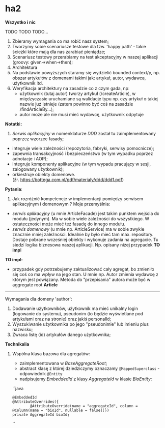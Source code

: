 # ha2

**Wszystko i nic**

TODO TODO TODO...

1. Zbieramy wymagania co ma robić nasz system;
2. Tworzymy sobie scenariusze testowe dla tzw. 'happy path' - takie ścieżki które mają dla nas zarabiać pieniądze;
3. Scenariusz testowy przerabiamy na test akceptacyjny w naszej aplikacji (groovy: given->when->then);
4. Architektura
5. Na podstawie powyższych staramy się wydzielić bounded context/y, np. obszar artykułów z domenami takimi jak: artykuł, autor, wydawca, użytkownik itd.
6. Weryfikacja architektury na zasadzie co z czym gada, np:
    - użytkownik (tutaj autor) tworzy artykuł (/createArticle), w międzyczasie uruchamiane są walidacje typu np.
    czy artykuł o takiej nazwie już istnieje (zatem powinno być coś na zasadzie /findArticleBy...); 
    - autor może ale nie musi mieć wydawcę, użytkownik odpytuje 
     

**Notatki:**
1. _Serwis aplikacyjny_ w nomenklaturze _DDD_ został tu zaimplementowany poprzez wzorzec fasady;
* integruje wiele zależności (repozytoria, fabryki, serwisy pomocnicze);
* zapewnia transakcyjność i bezpieczeństwo (w tym wypadku poprzez adnotacje i AOP);
* integruje komponenty aplikacyjne (w tym wypadu pracujący w sesji, zalogowany użytkownik);
* orkiestruje obiekty domenowe.  
(źr. <u>https://bottega.com.pl/pdf/materialy/ddd/ddd1.pdf</u>)


**Pytania:**
1. Jak rozróżnić kompetencje w implementacji pomiędzy serwisem aplikacyjnym i domenowym ?
Moje przemyślnia:
- _serwis aplikacyjny_ (u mnie ArticleFacade) jest takim punktem wejścia do modułu (jedynym). 
Ma w sobie wiele zależności do wszystkiego. W ostateczności może mieć też fasadę do innego modułu.
- _serwis domenowy_ (u mnie np. ArticleService) ma w sobie zwykle znacznie mniej zależności. Idealnie 
by było mieć tam max. repository. Dostaje pobrane wcześniej obiekty i wykonuje zadania na agregacie. 
Tu siedzi logika biznesowa naszej aplikacji. Np. opisany niżej przypadek **TO impl**  
 
 
**TO impl:**
- przypadek gdy potrzebujemy zaktualizować cały agregat, bo zmieniło się coś co ma wpływ na jego stan.
 U mnie np. Autor zmienia wydawcę z którym jest powiązany. Metoda do "przepisania" autora 
 może być w aggregate root **Article** 
 
 
-----------------------------------------------------------------------------
 
 
 Wymagania dla domeny 'author':
 1. Dodawanie użytkowników, użytkownik ma mieć unikalny login (logowanie do systemu),
  pseudonim (to będzie wyświetlane pod artykułami oraz na stronie) oraz jakiś personalId;
 2. Wyszukiwanie użytkownika po jego "pseudonimie" lub imieniu plus nazwisku;
 3. Zwraca listę (id) artykułów danego użytkownika;
 
 
**Technikalia**
 
 1. Wspólna klasa bazowa dla agregatów:
    - zaimplementowana w *BaseAggregateRoot*;
    - abstract klasę z której dziedziczymy oznaczamy `@MappedSuperclass` - odpowiednik `@Entity`
    - nadpisujemy *EmbeddedId* z klasy *AggregateId* w klasie *BioEntity*:

        
    ``java
    
        @EmbeddedId
        @AttributeOverrides({
                @AttributeOverride(name = "aggregateId", column = @Column(name = "bioId", nullable = false))})
        private AggregateId bioId;
    
    ``  
